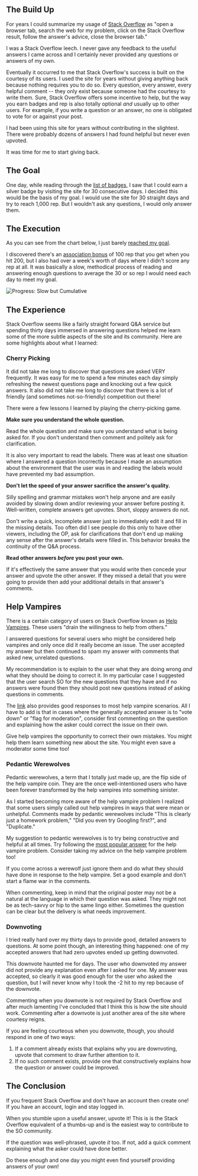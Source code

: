 ## The Build Up

For years I could summarize my usage of [Stack Overflow](http://www.stackoverflow.com) as "open a browser tab, search the web for my problem, click on the Stack Overflow result, follow the answer's advice, close the browser tab." 

I was a Stack Overflow leech. I never gave any feedback to the useful answers I came across and I certainly never provided any questions or answers of my own.

Eventually it occurred to me that Stack Overflow's success is built on the courtesy of its users. I used the site for years without giving anything back because nothing requires you to do so. Every question, every answer, every helpful comment -- they only exist because someone had the courtesy to write them. Sure, Stack Overflow offers some incentive to help, but the way you earn badges and rep is also totally optional *and* usually up to other users. For example, if you write a question or an answer, no one is obligated to vote for or against your post.

I had been using this site for years without contributing in the slightest. There were probably dozens of answers I had found helpful but never even upvoted.

It was time for me to start giving back.

## The Goal

One day, while reading through the [list of badges](http://stackoverflow.com/help/badges), I saw that I could earn a silver badge by visiting the site for 30 consecutive days. I decided this would be the basis of my goal. I would use the site for 30 straight days and try to reach 1,000 rep. But I wouldn't ask any questions, I would only answer them.

## The Execution

As you can see from the chart below, I just barely [reached my goal](http://stackoverflow.com/users/1696044/erik-gillespie).

I discovered there's an [association bonus](http://blog.stackoverflow.com/2009/07/cross-site-account-associations/) of 100 rep that you get when you hit 200, but I also had over a week's worth of days where I didn't score any rep at all. It was basically a slow, methodical process of reading and answering enough questions to average the 30 or so rep I would need each day to meet my goal.

![Progress: Slow but Cumulative](http://technicalrex.files.wordpress.com/2014/07/30daysofanswerschart1.png)

## The Experience

Stack Overflow seems like a fairly straight forward Q&amp;A service but spending thirty days immersed in answering questions helped me learn some of the more subtle aspects of the site and its community. Here are some highlights about what I learned:

### Cherry Picking

It did not take me long to discover that questions are asked VERY frequently. It was easy for me to spend a few minutes each day simply refreshing the newest questions page and knocking out a few quick answers. It also did not take me long to discover that there is a lot of friendly (and sometimes not-so-friendly) competition out there!

There were a few lessons I learned by playing the cherry-picking game.

**Make sure you understand the whole question.**

Read the whole question and make sure you understand what is being asked for. If you don't understand then comment and politely ask for clarification.

It is also very important to read the labels. There was at least one situation where I answered a question incorrectly because I made an assumption about the environment that the user was in and reading the labels would have prevented my bad assumption.

**Don't let the speed of your answer sacrifice the answer's quality.**

Silly spelling and grammar mistakes won't help anyone and are easily avoided by slowing down and/or reviewing your answer before posting it. Well-written, complete answers get upvotes. Short, sloppy answers do not.

Don't write a quick, incomplete answer just to immediately edit it and fill in the missing details. Too often did I see people do this only to have other viewers, including the OP, ask for clarifications that don't end up making any sense after the answer's details were filled in. This behavior breaks the continuity of the Q&amp;A process.

**Read other answers *before* you post your own.**

If it's effectively the same answer that you would write then concede your answer and upvote the other answer. If they missed a detail that you were going to provide then add your additional details in that answer's comments.

## Help Vampires

There is a certain category of users on Stack Overflow known as [Help Vampires](http://meta.stackexchange.com/questions/19665/the-help-vampire-problem). These users "drain the willingness to help from others."

I answered questions for several users who might be considered help vampires and only once did it really become an issue. The user accepted my answer but then continued to spam my answer with comments that asked new, unrelated questions.

My recommendation is to explain to the user what they are doing wrong *and* what they should be doing to correct it. In my particular case I suggested that the user search SO for the new questions that they have and if no answers were found then they should post new questions instead of asking questions in comments.

The [link](http://meta.stackexchange.com/questions/19665/the-help-vampire-problem) also provides good responses to most help vampire scenarios. All I have to add is that in cases where the generally accepted answer is to "vote down" or "flag for moderation", consider first commenting on the question and explaining how the asker could correct the issue on their own.

Give help vampires the opportunity to correct their own mistakes. You might help them learn something new about the site. You might even save a moderator some time too!

### Pedantic Werewolves

Pedantic werewolves, a term that I totally just made up, are the flip side of the help vampire coin. They are the once well-intentioned users who have been forever transformed by the help vampires into something sinister.

As I started becoming more aware of the help vampire problem I realized that some users simply called out help vampires in ways that were mean or unhelpful. Comments made by pedantic werewolves include "This is clearly just a homework problem," "Did you even try Googling first?", and "Duplicate."

My suggestion to pedantic werewolves is to try being constructive and helpful at all times. Try following the [most popular answer](http://meta.stackexchange.com/questions/19665/the-help-vampire-problem#19673) for the help vampire problem. Consider taking my advice on the help vampire problem too!

If you come across a werewolf just ignore them and do what they should have done in response to the help vampire. Set a good example and don't start a flame war in the comments.

When commenting, keep in mind that the original poster may not be a natural at the language in which their question was asked. They might not be as tech-savvy or hip to the same lingo either. Sometimes the question can be clear but the delivery is what needs improvement.

### Downvoting

I tried really hard over my thirty days to provide good, detailed answers to questions. At some point though, an interesting thing happened: one of my accepted answers that had zero upvotes ended up getting downvoted.

This downvote haunted me for days. The user who downvoted my answer did not provide any explanation even after I asked for one. My answer was accepted, so clearly it was good enough for the user who asked the question, but I will never know why I took the -2 hit to my rep because of the downvote.

Commenting when you downvote is not required by Stack Overflow and after much lamenting I've concluded that I think this is how the site should work. Commenting after a downvote is just another area of the site where courtesy reigns.

If you are feeling courteous when you downvote, though, you should respond in one of two ways:

1. If a comment already exists that explains why you are downvoting, upvote that comment to draw further attention to it.
2. If no such comment exists, provide one that constructively explains how the question or answer could be improved.

## The Conclusion

If you frequent Stack Overflow and don't have an account then create one! If you have an account, login and stay logged in.

When you stumble upon a useful answer, upvote it! This is is the Stack Overflow equivalent of a thumbs-up and is the easiest way to contribute to the SO community.

If the question was well-phrased, upvote *it* too. If not, add a quick comment explaining what the asker could have done better.

Do these enough and one day you might even find yourself providing answers of your own!